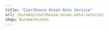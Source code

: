 ```yaml
---
title: "Courthouse Union Auto Service"
url: /eureka/courthouse-union-auto-service/
shop: Autowerkstatt
---
```


